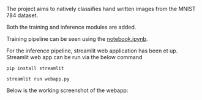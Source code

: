 The project aims to natively classifies hand written images from the MNIST 784 dataset.

Both the training and inference modules are added.

Training pipeline can be seen using the [notebook.ipynb](notebook.ipynb).

For the inference pipeline, streamlit web application has been et up.
Streamlit web app can be run via the below command

`pip install streamlit`

`streamlit run webapp.py`

Below is the working screenshot of the webapp:
